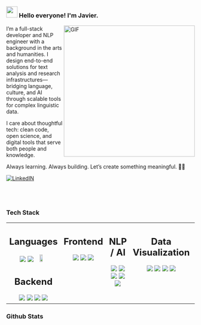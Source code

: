 # <h3 align="left"><img src = "https://raw.githubusercontent.com/MartinHeinz/MartinHeinz/master/wave.gif" width = 30px> Hello everyone! I'm Javier.
<img align="right" width="350" alt=GIF src="https://giphy.com/gifs/code-coding-seamless-xT9IgzoKnwFNmISR8I/" />

<div align-"left">
<p>
I’m a full-stack developer and NLP engineer with a background in the arts and humanities. I design end-to-end solutions for text analysis and research infrastructures—bridging language, culture, and AI through scalable tools for complex linguistic data.
</p>
<p>I care about thoughtful tech: clean code, open science, and digital tools that serve both people and knowledge.</p>
<p>Always learning. Always building. Let’s create something meaningful. 🚀✨</p>
</div>

[![LinkedIN](https://img.shields.io/badge/LinkedIn-0f64c4?style=for-the-badge&logo=linkedin&logoColor=white)](https://www.linkedin.com/in/delarosajav95/)
</br>
</br>
</br>
</br>

### Tech Stack
<table><tr><td valign="top" width="25%">
  
<h2 align="center" valign="top">Languages</h3>
<div align="center">
    <img src="https://img.shields.io/badge/python-3670A0?style=for-the-badge&logo=python&logoColor=white">
    <img src="https://img.shields.io/badge/javascript-ffeb3b?style=for-the-badge&logo=javascript&logoColor=black">
    <img src="https://img.shields.io/badge/PHP-777BB4?style=for-the-badge&logo=php&logoColor=white>
</div></td><td valign="top" width="25%">

<h2 align="center">Backend</h3>
<div align="center">
  <img src="https://img.shields.io/badge/node.js-87bf01?style=for-the-badge&logo=node.js&logoColor=white">
  <img src="https://img.shields.io/badge/express-f5f5f5?style=for-the-badge&logo=express&logoColor=black">
  <img src="https://img.shields.io/badge/Sqlite-003B57?style=for-the-badge&logo=sqlite&logoColor=white">
  <img src="https://img.shields.io/badge/MongoDB-4EA94B?style=for-the-badge&logo=mongodb&logoColor=white">
</div></td><td valign="top" width="25%">

<h2 align="center">Frontend</h3>
<div align="center">
  <img src="https://img.shields.io/badge/Bootstrap-563D7C?style=for-the-badge&logo=bootstrap&logoColor=white>

  <img src="https://img.shields.io/badge/d3%20js-F9A03C?style=for-the-badge&logo=d3.js&logoColor=white"> 
  <img src="https://img.shields.io/badge/html-cf5533?style=for-the-badge&logo=html5&logoColor=white">
  <img src="https://img.shields.io/badge/css-254bdd?style=for-the-badge&logo=css3&logoColor=white">
</div></td><td valign="top" width="25%">

<h2 align="center">NLP / AI</h3>
<div align="center">
  <img src="https://img.shields.io/badge/PyTorch-EE4C2C?style=for-the-badge&logo=pytorch&logoColor=white">
  <img src="https://img.shields.io/badge/TensorFlow-FF6F00?style=for-the-badge&logo=tensorflow&logoColor=white">
  <img src="https://img.shields.io/badge/Keras-FF0000?style=for-the-badge&logo=keras&logoColor=white">
  <img src="https://img.shields.io/badge/-HuggingFace-FDEE21?style=for-the-badge&logo=HuggingFace&logoColor=black">
  <img src="https://img.shields.io/badge/dialogflow-FF9800?style=for-the-badge&logo=dialogflow&logoColor=white">
</div></td><td valign="top" width="25%">

<h2 align="center">Data Visualization</h3>
<div align="center">
  <img src="https://img.shields.io/badge/Pandas-2C2D72?style=for-the-badge&logo=pandas&logoColor=white">
  <img src="https://img.shields.io/badge/-D3.js-F9A03C?style=flat&logo=d3dotjs&logoColor=white">
  <img src="https://img.shields.io/badge/Numpy-777BB4?style=for-the-badge&logo=numpy&logoColor=white">
  <img src="https://img.shields.io/badge/-Matplotlib-11557C?style=for-the-badge&logo=python&logoColor=white&logoSize=2N">
</div></td><td valign="top" width="25%">

<h2 align="center">Other</h3>
<div align="center">
  <img src="https://img.shields.io/badge/github-e6e6e6?style=for-the-badge&logo=github&logoColor=black">
  <img src="https://img.shields.io/badge/git-e94e31?style=for-the-badge&logo=git&logoColor=white"> 
</div></td></tr></table>

### Github Stats
<!-- ### Github StatsAdd commentMore actions
<div align="center">
<img align="" src="http://github-profile-summary-cards.vercel.app/api/cards/repos-per-language?username=pilyct&theme=github_dark" width="33%">
<img align="" src="http://github-profile-summary-cards.vercel.app/api/cards/most-commit-language?username=pilyct&theme=github_dark" width="33%">
<img align="" src="http://github-profile-summary-cards.vercel.app/api/cards/stats?username=pilyct&theme=github_dark" width="33%"> 
</div>
-->

<!--Add commentMore actions

**delarosajav/delarosajav** is a ✨ _special_ ✨ repository because its `README.md` (this file) appears on your GitHub profile.



Here are some ideas to get you started:



- 🔭 I’m currently working on ...

- 🌱 I’m currently learning ...

- 👯 I’m looking to collaborate on ...

- 🤔 I’m looking for help with ...

- 💬 Ask me about ...

- 📫 How to reach me: ...

- 😄 Pronouns: ...

- ⚡ Fun fact: ...

-->
  
  
  
  
  



